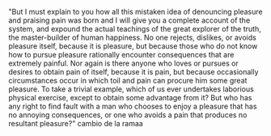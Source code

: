 "But I must explain to you how all this mistaken idea of denouncing pleasure and praising pain was born and I will give you a complete
account of the system, and expound the actual teachings of the great explorer of the truth, the master-builder of human happiness.
No one rejects, dislikes, or avoids pleasure itself, because it is pleasure, but because those who do not know how to pursue pleasure
rationally encounter consequences that are extremely painful. Nor again is there anyone who loves or pursues or desires to obtain pain
of itself, because it is pain, but because occasionally circumstances occur in which toil and pain can procure him some great pleasure.
To take a trivial example, which of us ever undertakes laborious physical exercise, except to obtain some advantage from it? But who
has any right to find fault with a man who chooses to enjoy a pleasure that has no annoying consequences, or one who avoids a pain that
produces no resultant pleasure?"
cambio de la ramaa